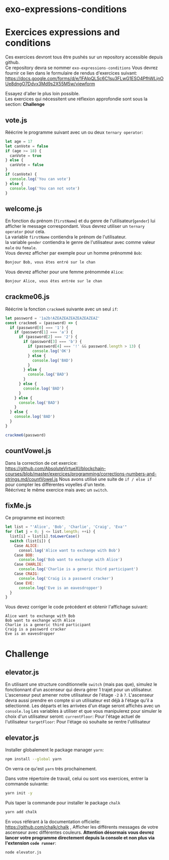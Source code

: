 # exo-expressions-conditions
# Exercices expressions and conditions

Ces exercices devront tous être pushés sur un repository accessible depuis github.  
Ce repository devra se nommer `exo-expressions-conditions`
Vous devrez fournir ce lien dans le formulaire de rendus d'exercices suivant: https://docs.google.com/forms/d/e/1FAIpQLSc6C1su3FLwG1ESO4PfhWLjnOUe8dngO7Ddvx3Md9s2X55M5w/viewform

Essayez d'aller le plus loin possible.  
Les exercices qui nécessitent une réflexion approfondie sont sous la section: **Challenge**

## vote.js

Réécrire le programme suivant avec un ou deux `ternary operator`:

```js
let age = 17
let canVote = false
if (age >= 18) {
  canVote = true
} else {
  canVote = false
}
if (canVote) {
  console.log('You can vote')
} else {
  console.log('You can not vote')
}
```

## welcome.js

En fonction du prénom (`firstName`) et du genre de l'utilisateur(`gender`) lui afficher le message correspondant. Vous devrez utiliser un `ternary operator` pour cela.  
La variable `firstName` contiendra le prénom de l'utilisateur.  
la variable `gender` contiendra le genre de l'utilisateur avec comme valeur `male` ou `female`.  
Vous devrez afficher par exemple pour un homme prénommé `Bob`:

```txt
Bonjour Bob, vous êtes entré sur le chan
```

Vous devrez afficher pour une femme prénommée `Alice`:

```txt
Bonjour Alice, vous êtes entrée sur le chan
```

## crackme06.js

Réécrire la fonction `crackme6` suivante avec un seul `if`:

```js
let password = '1a2b!AZEAZEAZEAZEAZEAZEAZ'
const crackme6 = (password) => {
  if (password[0] === '1') {
    if (password[1] === 'a') {
      if (password[2] === '2') {
        if (password[3] === 'b') {
          if (password[4] === '!' && password.length > 13) {
            console.log('OK')
          } else {
            console.log('BAD')
          }
        } else {
          console.log('BAD')
        }
      } else {
        console.log('BAD')
      }
    } else {
      console.log('BAD')
    }
  } else {
    console.log('BAD')
  }
}

crackme6(password)
```

## countVowel.js

Dans la correction de cet exercice: https://github.com/AbsoluteVirtueXI/blockchain-courses/blob/master/exercices/programming/corrections-numbers-and-strings.md/countVowel.js
Nous avons utilisé une suite de `if / else if ` pour compter les différentes voyelles d'un texte.  
Réécrivez le même exercice mais avec un `switch`.

## fixMe.js

Ce programme est incorrect:

```js
let list = "'Alice', 'Bob', 'Charlie', 'Craig', 'Eva'"
for (let j = 0; j <= list.length; ++i) {
  list[i] = list[i].toLowerCase()
  switch (list[i]) {
    Case ALICE:
      consol.log('Alice want to exchange with Bob')
    Case BOB:
      console.log('Bob want to exchange with Alice')
    Case CHARLIE:
      console.log('Charlie is a generic third participant')
    Case CRAIG:
      console.log('Craig is a password cracker')
    Case EVE:
      console.log('Eve is an eavesdropper')
  }
}
```

Vous devez corriger le code précédent et obtenir l'affichage suivant:

```text
Alice want to exchange with Bob
Bob want to exchange with Alice
Charlie is a generic third participant
Craig is a password cracker
Eve is an eavesdropper
```

# Challenge

## elevator.js

En utilisant une structure conditionnelle `switch` (mais pas que), simulez le fonctionnant d'un ascenseur qui devra gérer 1 trajet pour un utilisateur.
L'ascenseur peut amener notre utilisateur de l'étage `-2` à `7`.
L'ascenseur devra aussi prendre en compte si un utilisateur est déjà à l'étage qu'il a sélectionné.
Les départs et les arrivées d'un étage seront affichés avec un `console.log`
Les variables à utiliser et que vous manipulerez pour simuler le choix d'un utilisateur seront:
`currentFloor`: Pour l'étage actuel de l'utilisateur
`targetFloor`: Pour l'étage où souhaite se rentre l'utilisateur

## elevator.js

Installer globalement le package manager `yarn`:

```zsh
npm install --global yarn
```

On verra ce qu'est `yarn` très prochainement.

Dans votre répertoire de travail, celui ou sont vos exercices, entrer la commande suivante:

```zsh
yarn init -y
```

Puis taper la commande pour installer le package `chalk`

```zsh
yarn add chalk
```

En vous référant à la documentation officielle: https://github.com/chalk/chalk , Afficher les différents messages de votre ascenseur avec différentes couleurs.
**Attention désormais vous devrez lancer votre programme directement depuis la console et non plus via l'extension `code runner`**:

```zsh
node elevator.js
```

